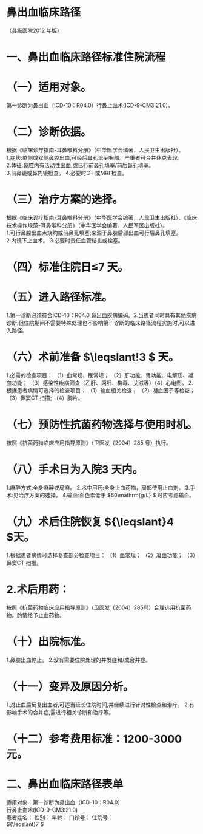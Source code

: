 # 鼻出血临床路径  
（县级医院2012 年版）  
#     一、鼻出血临床路径标准住院流程  
# （一）适用对象。  
第一诊断为鼻出血（ICD-10：R04.0）行鼻止血术(ICD-9-CM3:21.0)。  
# （二）诊断依据。  
根据《临床诊疗指南-耳鼻喉科分册》（中华医学会编著，人民卫生出版社）。  
1.症状:单侧或双侧鼻腔出血,可经后鼻孔流至咽部。严重者可合并休克表现。  
2.体征:鼻腔内有活动性出血,或已行前鼻孔填塞/前后鼻孔填塞。  
3.前鼻镜或鼻内镜检查。 4.必要时CT 或MRI 检查。  
# （三）治疗方案的选择。  
根据《临床诊疗指南-耳鼻喉科分册》（中华医学会编著，人民卫生出版社）、《临床技术操作规范-耳鼻喉科分册》（中华医学会编著，人民军医出版社）。  
1.可行鼻腔出血点烧灼或前鼻孔填塞;来源于鼻腔后部出血可行后鼻孔填塞。  
2.内镜下止血术。 
    3.必要时责任血管结扎或栓塞。  
# （四）标准住院日≤7 天。  
# （五）进入路径标准。  
1.第一诊断必须符合ICD-10：R04.0 鼻出血疾病编码。2.当患者同时具有其他疾病诊断,但住院期间不需要特殊处理也不影响第一诊断的临床路径流程实施时,可以进入路径。  
#  （六）术前准备 $\leqslant\!3 $ 天。  
1.必需的检查项目： （1）血常规、尿常规； （2）肝功能、肾功能、电解质、凝血功能； （3）感染性疾病筛查（乙肝、丙肝、梅毒、艾滋等）（4）心电图。 2.根据患者病情可选择的检查项目： （1）输血相关检查； （2）凝血因子等检查； （3）鼻窦CT 扫描;  （4）胸片。  
# （七）预防性抗菌药物选择与使用时机。  
按照《抗菌药物临床应用指导原则》（卫医发〔2004〕285 号）执行。  
# （八）手术日为入院3 天内。  
1.麻醉方式:全身麻醉或局麻。 2.术中用药:全身止血药物，局部使用止血剂。 3.手术:见治疗方案的选择。 4.输血:血色素低于 $60\mathrm{g/L} $ 时应考虑输血。  
# （九）术后住院恢复 ${\leqslant}4 $天。  
1.根据患者病情可选择复查部分检查项目： （1）血常规； （2）凝血功能； （3）鼻窦CT 扫描。  
#     2.术后用药：  
按照《抗菌药物临床应用指导原则》（卫医发〔2004〕285号）合理选用抗菌药物。酌情给予止血药物。  
# （十）出院标准。  
1.鼻腔出血停止。 2.没有需要住院处理的并发症和/或合并症。  
# （十一）变异及原因分析。  
1.对止血后反复出血者,可适当延长住院时间,并继续进行针对性检查和治疗。 2.有影响手术的合并症,需进行相关诊断和治疗等。  
# （十二）参考费用标准：1200-3000 元。  
# 二、鼻出血临床路径表单  
适用对象：第一诊断为鼻出血（ICD-10：R04.0）  
行鼻止血术(ICD-9-CM3:21.0)  
患者姓名：             性别：     年龄：    门诊号：      住院号：  
${\leqslant}7 $  
